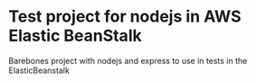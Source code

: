 # Test project for nodejs in AWS Elastic BeanStalk
Barebones project with nodejs and express to use in tests in the ElasticBeanstalk